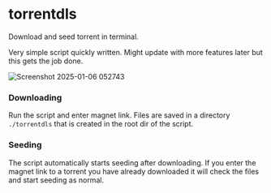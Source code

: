 # torrentdls

Download and seed torrent in terminal. 

Very simple script quickly written. Might update with more features later but this gets the job done. 

![Screenshot 2025-01-06 052743](https://github.com/user-attachments/assets/bd3d83af-0bc7-4417-b330-075a6222a261)


### Downloading

Run the script and enter magnet link. Files are saved in a directory `./torrentdls` that is created in the root dir of the script. 

### Seeding

The script automatically starts seeding after downloading. If you enter the magnet link to a torrent you have already downloaded it will check the files and start seeding as normal. 


